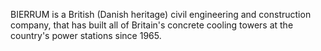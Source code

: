 BIERRUM is a British (Danish heritage) civil engineering and construction company, that has built all of Britain's concrete cooling towers at the country's power stations since 1965.
